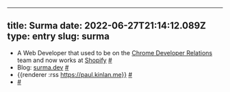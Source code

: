 
---
title: Surma 
date: 2022-06-27T21:14:12.089Z
type: entry
slug: surma
---
* A Web Developer that used to be on the [Chrome Developer Relations](../../entry/chrome-developer-relations) team and now works at [Shopify](../../entry/shopify) [#](#62ea79ac-7524-4a2a-8888-159d70a97bf2)<a name="62ea79ac-7524-4a2a-8888-159d70a97bf2"></a>
* Blog: [surma.dev](https://Surma.dev) [#](#62ea79ac-ebb4-4871-a0ca-ab40a5f1d0b9)<a name="62ea79ac-ebb4-4871-a0ca-ab40a5f1d0b9"></a>
* {{renderer :rss https://paul.kinlan.me}} [#](#62ea79ac-d894-4ae9-b538-a7431360c469)<a name="62ea79ac-d894-4ae9-b538-a7431360c469"></a>
*  [#](#62ea79ac-487b-4a83-9e5d-749d4bb7b53a)<a name="62ea79ac-487b-4a83-9e5d-749d4bb7b53a"></a>

